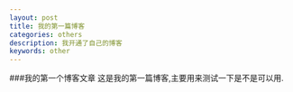 ```yaml
---
layout: post
title: 我的第一篇博客
categories: others
description: 我开通了自己的博客
keywords: other
---
```


###我的第一个博客文章
  这是我的第一篇博客,主要用来测试一下是不是可以用.
